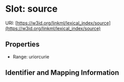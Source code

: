 # Slot: source

URI: [https://w3id.org/linkml/lexical_index/source](https://w3id.org/linkml/lexical_index/source)



<!-- no inheritance hierarchy -->


## Properties

 * Range: uriorcurie



## Identifier and Mapping Information





